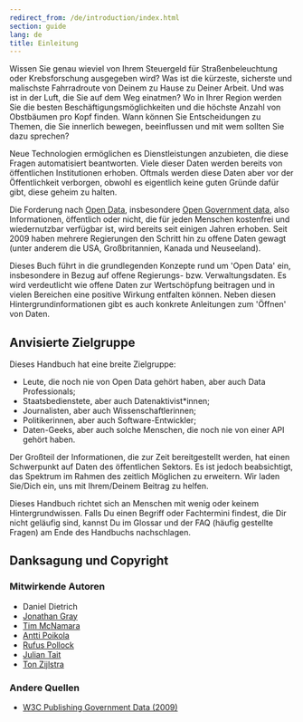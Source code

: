 ```yaml
---
redirect_from: /de/introduction/index.html
section: guide
lang: de
title: Einleitung
---
```


Wissen Sie genau wieviel von Ihrem Steuergeld für Straßenbeleuchtung oder Krebsforschung ausgegeben wird? Was ist die kürzeste, sicherste und malischste Fahrradroute von Deinem zu Hause zu Deiner Arbeit. Und was ist in der Luft, die Sie auf dem Weg einatmen? Wo in Ihrer Region werden Sie die besten Beschäftigungsmöglichkeiten und die höchste Anzahl von Obstbäumen pro Kopf finden. Wann können Sie Entscheidungen zu Themen, die Sie innerlich bewegen, beeinflussen und mit wem sollten Sie dazu sprechen?

Neue Technologien ermöglichen es Dienstleistungen anzubieten, die diese Fragen automatisiert beantworten. Viele dieser Daten werden bereits von öffentlichen Institutionen erhoben. Oftmals werden diese Daten aber vor der Öffentlichkeit verborgen, obwohl es eigentlich keine guten Gründe dafür gibt, diese geheim zu halten.

Die Forderung nach [Open Data]()<!--(/glossary/de/terms/open-data/)-->, insbesondere [Open Government data]()<!--(/glossary/de/terms/open-government-data/)-->, also Informationen, öffentlich oder nicht, die für jeden Menschen kostenfrei und wiedernutzbar verfügbar ist, wird bereits seit einigen Jahren erhoben. Seit 2009 haben mehrere Regierungen den Schritt hin zu offene Daten gewagt (unter anderem die USA, Großbritannien, Kanada und Neuseeland).

Dieses Buch führt in die grundlegenden Konzepte rund um 'Open Data' ein, insbesondere in Bezug auf offene Regierungs- bzw. Verwaltungsdaten. Es wird verdeutlicht wie offene Daten zur Wertschöpfung beitragen und in vielen Bereichen eine positive Wirkung entfalten können. Neben diesen Hintergrundinformationen gibt es auch konkrete Anleitungen zum 'Öffnen' von Daten.

## Anvisierte Zielgruppe

Dieses Handbuch hat eine breite Zielgruppe:

-   Leute, die noch nie von Open Data gehört haben, aber auch Data Professionals;
-   Staatsbedienstete, aber auch Datenaktivist*innen;
-   Journalisten, aber auch Wissenschaftlerinnen;
-   Politikerinnen, aber auch Software-Entwickler;
-   Daten-Geeks, aber auch solche Menschen, die noch nie von einer API gehört haben.

Der Großteil der Informationen, die zur Zeit bereitgestellt werden, hat einen Schwerpunkt auf Daten des öffentlichen Sektors. Es ist jedoch beabsichtigt, das Spektrum im Rahmen des zeitlich Möglichen zu erweitern. Wir laden Sie/Dich ein, uns mit Ihrem/Deinem Beitrag zu helfen.

Dieses Handbuch richtet sich an Menschen mit wenig oder keinem Hintergrundwissen. Falls Du einen Begriff oder Fachtermini findest, die Dir nicht geläufig sind, kannst Du im Glossar und der FAQ (häufig gestellte Fragen) am Ende des Handbuchs nachschlagen.

## Danksagung und Copyright

### Mitwirkende Autoren

-   Daniel Dietrich
-   [Jonathan Gray](http://jonathangray.org/)
-   [Tim McNamara](http://timmcnamara.co.nz)
-   [Antti Poikola](http://apoikola.wordpress.com/)
-   [Rufus Pollock](http://rufuspollock.org/)
-   [Julian Tait](http://www.littlestar.tv/)
-   [Ton Zijlstra](http://www.zylstra.org/)

<!--
### Vorhandene Quellen direkt genutzt

-   Technische Vorschlag für die Umsetzung von IATI. *Die IATI Technical Advisory Group geführt von Simon Parrish*
-   Erschließung des Potenzials der Aid Information. *Rufus Pollock, Jonathan Gray, Simon Parrish, Jordan Hatcher*
-   Finnisches Handbuch, geschrieben von *Antti Poikola*
-   Beyond Access Report. *Access Info und der Open Knowledge Foundation*
-->
### Andere Quellen

-   [W3C Publishing Government Data (2009)](http://www.w3.org/TR/gov-data/)
